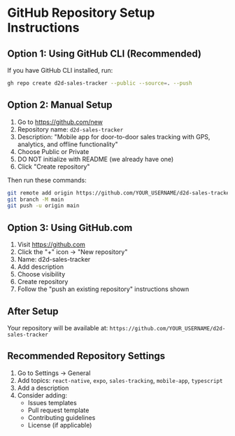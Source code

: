 # GitHub Repository Setup Instructions

## Option 1: Using GitHub CLI (Recommended)

If you have GitHub CLI installed, run:
```bash
gh repo create d2d-sales-tracker --public --source=. --push
```

## Option 2: Manual Setup

1. Go to https://github.com/new
2. Repository name: `d2d-sales-tracker`
3. Description: "Mobile app for door-to-door sales tracking with GPS, analytics, and offline functionality"
4. Choose Public or Private
5. DO NOT initialize with README (we already have one)
6. Click "Create repository"

Then run these commands:
```bash
git remote add origin https://github.com/YOUR_USERNAME/d2d-sales-tracker.git
git branch -M main
git push -u origin main
```

## Option 3: Using GitHub.com

1. Visit https://github.com
2. Click the "+" icon → "New repository"
3. Name: d2d-sales-tracker
4. Add description
5. Choose visibility
6. Create repository
7. Follow the "push an existing repository" instructions shown

## After Setup

Your repository will be available at:
`https://github.com/YOUR_USERNAME/d2d-sales-tracker`

## Recommended Repository Settings

1. Go to Settings → General
2. Add topics: `react-native`, `expo`, `sales-tracking`, `mobile-app`, `typescript`
3. Add a description
4. Consider adding:
   - Issues templates
   - Pull request template
   - Contributing guidelines
   - License (if applicable)